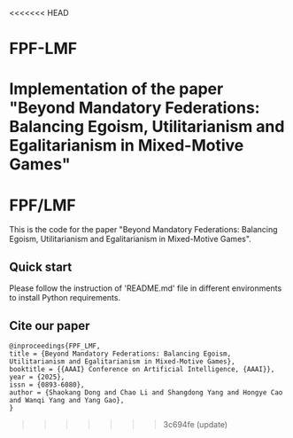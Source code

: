 <<<<<<< HEAD
# FPF-LMF
Implementation of the paper "Beyond Mandatory Federations: Balancing Egoism, Utilitarianism and Egalitarianism in Mixed-Motive Games"
=======
# FPF/LMF

This is the code for the paper "Beyond Mandatory Federations: Balancing Egoism, Utilitarianism and Egalitarianism in Mixed-Motive Games".

## Quick start
Please follow the instruction of 'README.md' file in different environments to install Python requirements.

## Cite our paper
```
@inproceedings{FPF_LMF,
title = {Beyond Mandatory Federations: Balancing Egoism, Utilitarianism and Egalitarianism in Mixed-Motive Games},
booktitle = {{AAAI} Conference on Artificial Intelligence, {AAAI}},
year = {2025},
issn = {0893-6080},
author = {Shaokang Dong and Chao Li and Shangdong Yang and Hongye Cao and Wanqi Yang and Yang Gao},
}
```
>>>>>>> 3c694fe (update)
